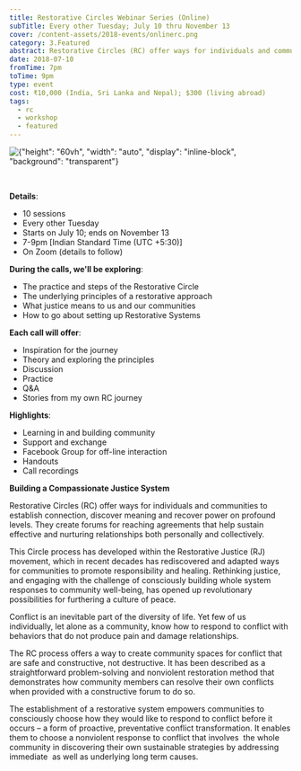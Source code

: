 ```yaml
---
title: Restorative Circles Webinar Series (Online)
subTitle: Every other Tuesday; July 10 thru November 13
cover: /content-assets/2018-events/onlinerc.png
category: 3.Featured
abstract: Restorative Circles (RC) offer ways for individuals and communities to establish connection, discover meaning and recover power on profound levels.
date: 2018-07-10
fromTime: 7pm
toTime: 9pm
type: event
cost: ₹10,000 (India, Sri Lanka and Nepal); $300 (living abroad)
tags:
  - rc
  - workshop
  - featured
---
```


![{"height": "60vh", "width": "auto", "display": "inline-block", "background": "transparent"}](/content-assets/2018-events/RCWebinar_800X1200.png)

&nbsp;

**Details**:

* 10 sessions
* Every other Tuesday
* Starts on July 10; ends on November 13
* 7-9pm [Indian Standard Time (UTC +5:30)]
* On Zoom (details to follow)

**During the calls, we'll be exploring**:

* The practice and steps of the Restorative Circle
* The underlying principles of a restorative approach
* What justice means to us and our communities
* How to go about setting up Restorative Systems

**Each call will offer**:

* Inspiration for the journey
* Theory and exploring the principles
* Discussion
* Practice
* Q&A
* Stories from my own RC journey

**Highlights**:

* Learning in and building community
* Support and exchange
* Facebook Group for off-line interaction
* Handouts
* Call recordings

**Building a Compassionate Justice System**

Restorative Circles (RC) offer ways for individuals and communities to establish connection, discover meaning and recover power on profound levels. They create forums for reaching agreements that help sustain effective and nurturing relationships both personally and collectively.

This Circle process has developed within the Restorative Justice (RJ) movement, which in recent decades has rediscovered and adapted ways for communities to promote responsibility and healing. Rethinking justice, and engaging with the challenge of consciously building whole system responses to community well-being, has opened up revolutionary possibilities for furthering a culture of peace.

Conflict is an inevitable part of the diversity of life. Yet few of us individually, let alone as a community, know how to respond to conflict with behaviors that do not produce pain and damage relationships.

The RC process offers a way to create community spaces for conflict that are safe and constructive, not destructive. It has been described as a straightforward problem-solving and nonviolent restoration method that demonstrates how community members can resolve their own conflicts when provided with a constructive forum to do so.

The establishment of a restorative system empowers communities to consciously choose how they would like to respond to conflict before it occurs – a form of proactive, preventative conflict transformation. It enables them to choose a nonviolent response to conflict that involves  the whole community in discovering their own sustainable strategies by addressing immediate  as well as underlying long term causes.
